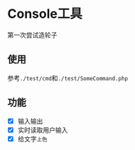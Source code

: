 # Console工具

第一次尝试造轮子

## 使用

参考`./test/cmd`和`./test/SomeCommand.php`

## 功能

- [x] 输入输出
- [x] 实时读取用户输入
- [x] 给文字`上色`
